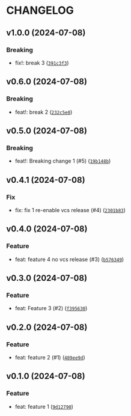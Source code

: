 # CHANGELOG

## v1.0.0 (2024-07-08)

### Breaking

* fix!: break 3 ([`391c3f3`](https://github.com/iacabezasbaculima/semantic-release-python-sandbox/commit/391c3f35bf9a2b0baa3bd263e46174afa2b7f46b))

## v0.6.0 (2024-07-08)

### Breaking

* feat!: break 2 ([`232c5e0`](https://github.com/iacabezasbaculima/semantic-release-python-sandbox/commit/232c5e07aaed4a1e1c2e1e76c83d472e80207bfa))

## v0.5.0 (2024-07-08)

### Breaking

* feat!: Breaking change 1 (#5) ([`19b148b`](https://github.com/iacabezasbaculima/semantic-release-python-sandbox/commit/19b148b2a85c1e35eb54f81d9d22eff87ae85636))

## v0.4.1 (2024-07-08)

### Fix

* fix: fix 1 re-enable vcs release (#4) ([`2301b83`](https://github.com/iacabezasbaculima/semantic-release-python-sandbox/commit/2301b83b3ee52a69f50bb78e9452873668d12173))

## v0.4.0 (2024-07-08)

### Feature

* feat: feature 4 no vcs release (#3) ([`b576349`](https://github.com/iacabezasbaculima/semantic-release-python-sandbox/commit/b5763493ef1c7f35b6042d4f206d118259d6340b))

## v0.3.0 (2024-07-08)

### Feature

* feat: Feature 3 (#2) ([`f395630`](https://github.com/iacabezasbaculima/semantic-release-python-sandbox/commit/f3956306dc97b5bada3075393ae7ad39f5b9857f))

## v0.2.0 (2024-07-08)

### Feature

* feat: feature 2 (#1) ([`489ee9d`](https://github.com/iacabezasbaculima/semantic-release-python-sandbox/commit/489ee9d551d0f0c80ada81b3a8bd4ca52d2fdcf1))

## v0.1.0 (2024-07-08)

### Feature

* feat: feature 1 ([`9d12790`](https://github.com/iacabezasbaculima/semantic-release-python-sandbox/commit/9d127900ae701984413d641aa0fef8d63321ad47))

